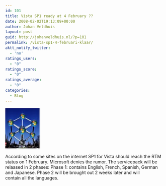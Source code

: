 ```yaml
---
id: 101
title: Vista SP1 ready at 4 February ??
date: 2008-02-02T19:13:09+00:00
author: Johan Veldhuis
layout: post
guid: http://johanveldhuis.nl/?p=101
permalink: /vista-sp1-4-februari-klaar/
aktt_notify_twitter:
  - 'no'
ratings_users:
  - "0"
ratings_score:
  - "0"
ratings_average:
  - "0"
categories:
  - Blog
---
```

[![Vista SP1](/wp-content/uploads/2008/03/atomium_vista.thumbnail.jpg)](/wp-content/uploads/2008/03/atomium_vista.jpg "Vista SP1")

According to some sites on the internet SP1 for Vista should reach the RTM status on 1 February. Microsoft denies the rumor. The servicepack will be relaased in 2 phases: Phase 1: contains English, French, Spanish, German and Japanese. Phase 2 will be brought out 2 weeks later and will contain all the languages.